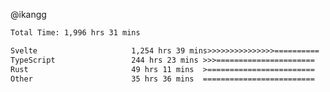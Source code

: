 @ikangg
<!--START_SECTION:waka-->

```txt
Total Time: 1,996 hrs 31 mins

Svelte                     1,254 hrs 39 mins>>>>>>>>>>>>>>>==========   61.74 %
TypeScript                 244 hrs 23 mins >>>======================   12.03 %
Rust                       49 hrs 11 mins  >========================   02.42 %
Other                      35 hrs 36 mins  =========================   01.75 %
```

<!--END_SECTION:waka-->
